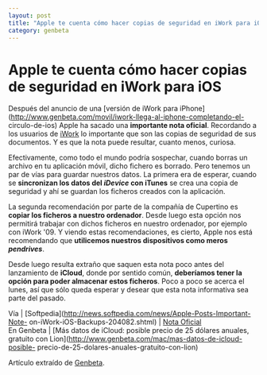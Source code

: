 ```yaml
---
layout: post
title: "Apple te cuenta cómo hacer copias de seguridad en iWork para iOS"
category: genbeta
---
```


# Apple te cuenta cómo hacer copias de seguridad en iWork para iOS

Después del anuncio de una [versión de iWork para
iPhone](http://www.genbeta.com/movil/iwork-llega-al-iphone-completando-el-
circulo-de-ios) Apple ha sacado una **importante nota oficial**. Recordando a
los usuarios de [iWork](http://www.genbeta.com/productos/ofimatica/iwork) lo
importante que son las copias de seguridad de sus documentos. Y es que la nota
puede resultar, cuanto menos, curiosa.

Efectivamente, como todo el mundo podría sospechar, cuando borras un archivo
en tu aplicación móvil, dicho fichero es borrado. Pero tenemos un par de vías
para guardar nuestros datos. La primera era de esperar, cuando se
**sincronizan los datos del _iDevice_ con iTunes** se crea una copia de
seguridad y ahí se guardan los ficheros creados con la aplicación.

La segunda recomendación por parte de la compañía de Cupertino es **copiar los
ficheros a nuestro ordenador**. Desde luego esta opción nos permitirá trabajar
con dichos ficheros en nuestro ordenador, por ejemplo con iWork '09\. Y viendo
estas recomendaciones, es cierto, Apple nos está recomendando que **utilicemos
nuestros dispositivos como meros _pendrives_**.

Desde luego resulta extraño que saquen esta nota poco antes del lanzamiento de
**iCloud**, donde por sentido común, **deberíamos tener la opción para poder
almacenar estos ficheros**. Poco a poco se acerca el lunes, así que sólo queda
esperar y desear que esta nota informativa sea parte del pasado.

Vía | [Softpedia](http://news.softpedia.com/news/Apple-Posts-Important-Note-
on-iWork-iOS-Backups-204082.shtml) | [Nota
Oficial](http://support.apple.com/kb/HT4089)  
En Genbeta | [Más datos de iCloud: posible precio de 25 dólares anuales,
gratuito con Lion](http://www.genbeta.com/mac/mas-datos-de-icloud-posible-
precio-de-25-dolares-anuales-gratuito-con-lion)

Artículo extraído de [Genbeta](http://www.genbeta.com).